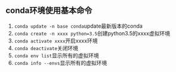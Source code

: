 ## conda环境使用基本命令
1. `conda update -n base conda`update最新版本的conda
2. `conda create -n xxxx python=3.5`创建python3.5的xxxx虚拟环境
3. `conda activate xxxx`开启xxxx环境
4. `conda deactivate`关闭环境
5. `conda env list`显示所有的虚拟环境
6. `conda info --envs`显示所有的虚拟环境
